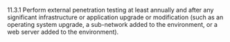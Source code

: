 11.3.1 Perform external penetration 
testing at least annually and after any 
significant infrastructure or application 
upgrade or modification (such as an 
operating system upgrade, a sub-network 
added to the environment, or a web 
server added to the environment). 


